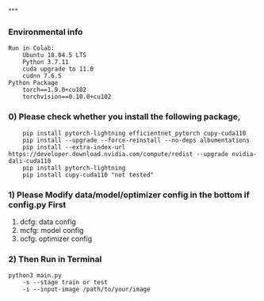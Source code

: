 """
### Environmental info
    Run in Colab:
        Ubuntu 18.04.5 LTS
        Python 3.7.11
        cuda upgrade to 11.0
        cudnn 7.6.5
    Python Package    
        torch==1.9.0+cu102
        torchvision==0.10.0+cu102

### 0) Please check whether you install the following package,        
        pip install pytorch-lightning efficientnet_pytorch cupy-cuda110
        pip install --upgrade --force-reinstall --no-deps albumentations        
        pip install --extra-index-url https://developer.download.nvidia.com/compute/redist --upgrade nvidia-dali-cuda110        
        pip install pytorch-lightning
        pip install cupy-cuda110 "not tested"

### 1) Please Modify data/model/optimizer config in the bottom if config.py First
1. dcfg: data config
2. mcfg: model config
3. ocfg: optimizer config

### 2) Then Run in Terminal
    python3 main.py
        -s --stage train or test
        -i --input-image /path/to/your/image
